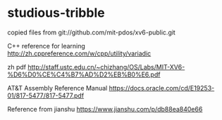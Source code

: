 # studious-tribble

copied files from git://github.com/mit-pdos/xv6-public.git

C++ reference for learning
http://zh.cppreference.com/w/cpp/utility/variadic

zh pdf
http://staff.ustc.edu.cn/~chizhang/OS/Labs/MIT-XV6-%D6%D0%CE%C4%B7%AD%D2%EB%B0%E6.pdf

AT&T Assembly Reference Manual
https://docs.oracle.com/cd/E19253-01/817-5477/817-5477.pdf

Reference from jianshu
https://www.jianshu.com/p/db88ea840e66
